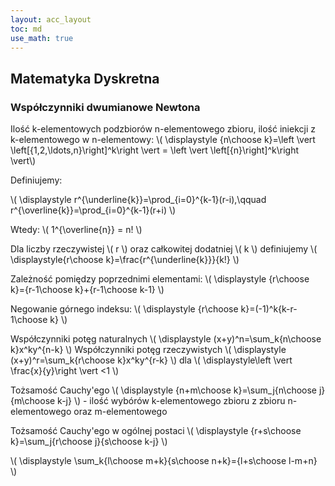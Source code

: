 ```yaml
---
layout: acc_layout
toc: md
use_math: true
---
```


Matematyka Dyskretna
---

### Współczynniki dwumianowe Newtona

Ilość k-elementowych podzbiorów n-elementowego zbioru,
ilość iniekcji z k-elementowego w n-elementowy: \\( \displaystyle {n\choose k}=\left \vert \left[\{1,2,\ldots,n\}\right]^k\right \vert = \left \vert \left[\{n\}\right]^k\right \vert\\)

Definiujemy:

\\( \displaystyle r^{\underline{k}}=\prod_{i=0}^{k-1}(r-i),\qquad r^{\overline{k}}=\prod_{i=0}^{k-1}(r+i) \\)

Wtedy: \\( 1^{\overline{n}} = n! \\)

Dla liczby rzeczywistej \\( r \\) oraz całkowitej dodatniej \\( k \\) definiujemy  \\( \displaystyle{r\choose k}=\frac{r^{\underline{k}}}{k!} \\)

Zależność pomiędzy poprzednimi elementami: \\( \displaystyle {r\choose k}={r-1\choose k}+{r-1\choose k-1} \\)

Negowanie górnego indeksu: \\( \displaystyle {r\choose k}=(-1)^k{k-r-1\choose k} \\)

Współczynniki potęg naturalnych \\( \displaystyle (x+y)^n=\sum_k{n\choose k}x^ky^{n-k} \\)
Współczynniki potęg rzeczywistych \\( \displaystyle (x+y)^r=\sum_k{r\choose k}x^ky^{r-k} \\) dla \\( \displaystyle\left \vert \frac{x}{y}\right \vert <1 \\)

Tożsamość Cauchy'ego \\( \displaystyle {n+m\choose k}=\sum_j{n\choose j}{m\choose k-j} \\) - ilość wybórów k-elementowego zbioru z zbioru n-elementowego oraz m-elementowego

Tożsamość Cauchy'ego w ogólnej postaci \\( \displaystyle {r+s\choose k}=\sum_j{r\choose j}{s\choose k-j} \\)

\\( \displaystyle \sum_k{l\choose m+k}{s\choose n+k}={l+s\choose l-m+n} \\)
